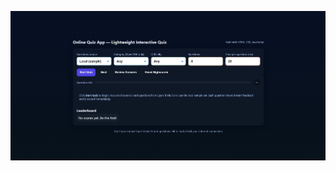 ![Screenshot](https://github.com/JNandini18/IBM-Skillbuild-Internship-Online-Quiz-Apllication/blob/main/Screenshot_8-10-2025_201552_onlinequizapplicationnn.netlify.app.jpeg)
